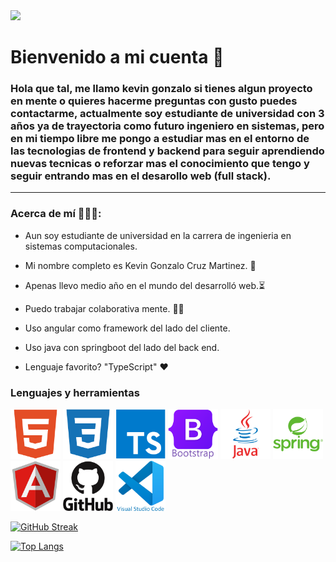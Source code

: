 <div id="header" aling="center">
    <img src="https://media.giphy.com/media/QuIxFwQo0RMT1tASlV/giphy.gif" width="200"/>
    <h1>Bienvenido a mi cuenta 👋 </h1>
    <h3>Hola que tal, me llamo kevin gonzalo si tienes algun proyecto en mente o quieres hacerme preguntas con gusto puedes contactarme,
        actualmente soy estudiante de universidad con 3 años ya de trayectoria como futuro ingeniero en sistemas, pero en mi tiempo libre me pongo a estudiar mas en el entorno de las tecnologias de frontend y backend
        para seguir aprendiendo nuevas tecnicas o reforzar mas el conocimiento que tengo y seguir entrando mas en el desarollo web (full stack).
    </h3>
</div>

---
### Acerca de mí 🧑🏽‍💻:
- Aun soy estudiante de universidad en la carrera de ingenieria en sistemas computacionales. 

- Mi nombre completo es Kevin Gonzalo Cruz Martinez. 👔

- Apenas llevo medio año en el mundo del desarrolló web.⏳

- Puedo trabajar colaborativa mente. 🤝🏾

- Uso angular como framework del lado del cliente. 

- Uso java con springboot del lado del back end.

- Lenguaje favorito? "TypeScript" ❤️


<div id="Lista_de_lenguajes" aling="left">
    <h3>Lenguajes y herramientas</h3>
    <div>
        <img src="https://github.com/devicons/devicon/blob/master/icons/html5/html5-plain.svg" title="HTML5" alt="HTML5" width="80" height="80">
        <img src="https://github.com/devicons/devicon/blob/master/icons/css3/css3-plain.svg" title="CSS" alt="CSS" width="80" height="80">
        <img src="https://github.com/devicons/devicon/blob/master/icons/typescript/typescript-plain.svg" title="TYPESCRIPT" alt="TYPESCRIPT" width="80" height="80">
        <img src="https://github.com/devicons/devicon/blob/master/icons/bootstrap/bootstrap-original-wordmark.svg" title="BOOTSTRAP" alt="BOOTSTRAP" width="80" height="80">
        <img src="https://github.com/devicons/devicon/blob/master/icons/java/java-original-wordmark.svg" title="JAVA" alt="JAVA" width="80" height="80">
        <img src="https://github.com/devicons/devicon/blob/master/icons/spring/spring-original-wordmark.svg" title="SPRING" alt="SPRING" width="80" height="80">
        <img src="https://github.com/devicons/devicon/blob/master/icons/angularjs/angularjs-original.svg" title="ANGULAR" alt="ANGULAR" width="80" height="80">
        <img src="https://github.com/devicons/devicon/blob/master/icons/github/github-original-wordmark.svg" title="GITHUB" alt="GITHUB" width="80" height="80">
        <img src="https://github.com/devicons/devicon/blob/master/icons/vscode/vscode-original-wordmark.svg" title="vsc" alt="vsc" width="80" height="80">
    </div>
</div>

[![GitHub Streak](http://github-readme-streak-stats.herokuapp.com?user=Kevin%20Gonzalo&theme=radical&date_format=j%20M%5B%20Y%5D&mode=weekly)](https://git.io/streak-stats)

[![Top Langs](https://github-readme-stats.vercel.app/api/top-langs/?username=kevin0910)](https://github.com/anuraghazra/github-readme-stats)
